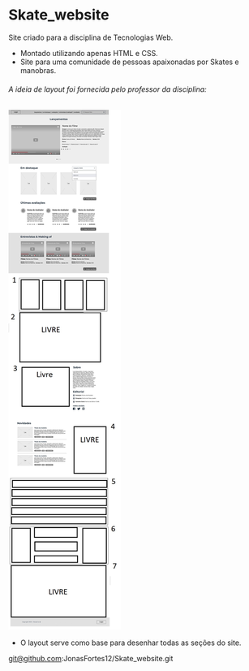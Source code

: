 # Skate_website
Site criado para a disciplina de Tecnologias Web.

 - Montado utilizando apenas HTML e CSS.
 - Site para uma comunidade de pessoas apaixonadas por Skates e manobras. 

###### A ideia de layout foi fornecida pelo professor da disciplina:
![img](/imgs/Trabalho1_paginas_de_videos.jpg)

 - O layout serve como base para desenhar todas as seções do site.


git@github.com:JonasFortes12/Skate_website.git
